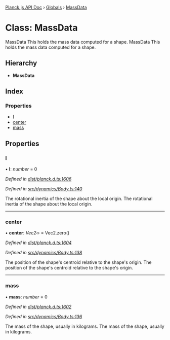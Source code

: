 [Planck.js API Doc](../README.md) › [Globals](../globals.md) › [MassData](massdata.md)

# Class: MassData

MassData This holds the mass data computed for a shape.
MassData This holds the mass data computed for a shape.

## Hierarchy

* **MassData**

## Index

### Properties

* [I](massdata.md#i)
* [center](massdata.md#center)
* [mass](massdata.md#mass)

## Properties

###  I

• **I**: *number* = 0

*Defined in [dist/planck.d.ts:1606](https://github.com/shakiba/planck.js/blob/3ede11b/dist/planck.d.ts#L1606)*

*Defined in [src/dynamics/Body.ts:140](https://github.com/shakiba/planck.js/blob/3ede11b/src/dynamics/Body.ts#L140)*

The rotational inertia of the shape about the local origin.
The rotational inertia of the shape about the local origin.

___

###  center

• **center**: *Vec2‹›* = Vec2.zero()

*Defined in [dist/planck.d.ts:1604](https://github.com/shakiba/planck.js/blob/3ede11b/dist/planck.d.ts#L1604)*

*Defined in [src/dynamics/Body.ts:138](https://github.com/shakiba/planck.js/blob/3ede11b/src/dynamics/Body.ts#L138)*

The position of the shape's centroid relative to the shape's origin.
The position of the shape's centroid relative to the shape's origin.

___

###  mass

• **mass**: *number* = 0

*Defined in [dist/planck.d.ts:1602](https://github.com/shakiba/planck.js/blob/3ede11b/dist/planck.d.ts#L1602)*

*Defined in [src/dynamics/Body.ts:136](https://github.com/shakiba/planck.js/blob/3ede11b/src/dynamics/Body.ts#L136)*

The mass of the shape, usually in kilograms.
The mass of the shape, usually in kilograms.

